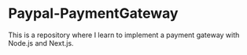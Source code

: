 # Paypal-PaymentGateway
This is a repository where I learn to implement a payment gateway with Node.js and Next.js.
